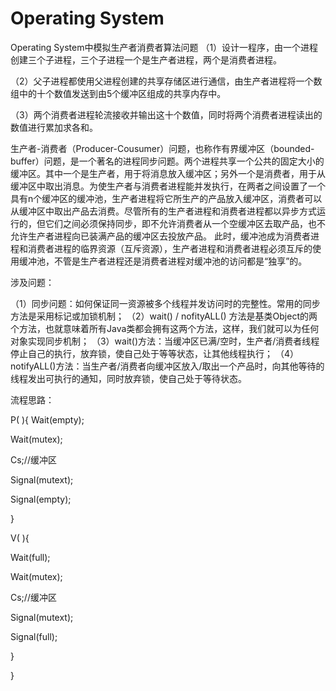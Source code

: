 # Operating System
Operating System中模拟生产者消费者算法问题
（1）设计一程序，由一个进程创建三个子进程，三个子进程一个是生产者进程，两个是消费者进程。

（2）父子进程都使用父进程创建的共享存储区进行通信，由生产者进程将一个数组中的十个数值发送到由5个缓冲区组成的共享内存中。

（3）两个消费者进程轮流接收并输出这十个数值，同时将两个消费者进程读出的数值进行累加求各和。

生产者-消费者（Producer-Cousumer）问题，也称作有界缓冲区（bounded-buffer）问题，是一个著名的进程同步问题。两个进程共享一个公共的固定大小的缓冲区。其中一个是生产者，用于将消息放入缓冲区；另外一个是消费者，用于从缓冲区中取出消息。为使生产者与消费者进程能并发执行，在两者之间设置了一个具有n个缓冲区的缓冲池，生产者进程将它所生产的产品放入缓冲区，消费者可以从缓冲区中取出产品去消费。尽管所有的生产者进程和消费者进程都以异步方式运行的，但它们之间必须保持同步，即不允许消费者从一个空缓冲区去取产品，也不允许生产者进程向已装满产品的缓冲区去投放产品。
此时，缓冲池成为消费者进程和消费者进程的临界资源（互斥资源），生产者进程和消费者进程必须互斥的使用缓冲池，不管是生产者进程还是消费者进程对缓冲池的访问都是“独享”的。

涉及问题：

（1）同步问题：如何保证同一资源被多个线程并发访问时的完整性。常用的同步方法是采用标记或加锁机制；
（2）wait() / nofityALL() 方法是基类Object的两个方法，也就意味着所有Java类都会拥有这两个方法，这样，我们就可以为任何对象实现同步机制；
（3）wait()方法：当缓冲区已满/空时，生产者/消费者线程停止自己的执行，放弃锁，使自己处于等等状态，让其他线程执行；
（4）notifyALL()方法：当生产者/消费者向缓冲区放入/取出一个产品时，向其他等待的线程发出可执行的通知，同时放弃锁，使自己处于等待状态。


流程思路：

P( ){
   Wait(empty);
    
   Wait(mutex);
    
   Cs;//缓冲区
   
   Signal(mutext);
   
   Signal(empty);
   
  }
  
  V( ){
  
  Wait(full);
  
  Wait(mutex);
  
  Cs;//缓冲区
  
  Signal(mutext);
  
  Signal(full);
  
}

}

